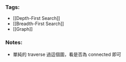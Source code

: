 ### Tags:
- [[Depth-First Search]]
- [[Breadth-First Search]]
- [[Graph]]
### Notes:
- 單純的 traverse 過這個圖，看是否為 connected 即可